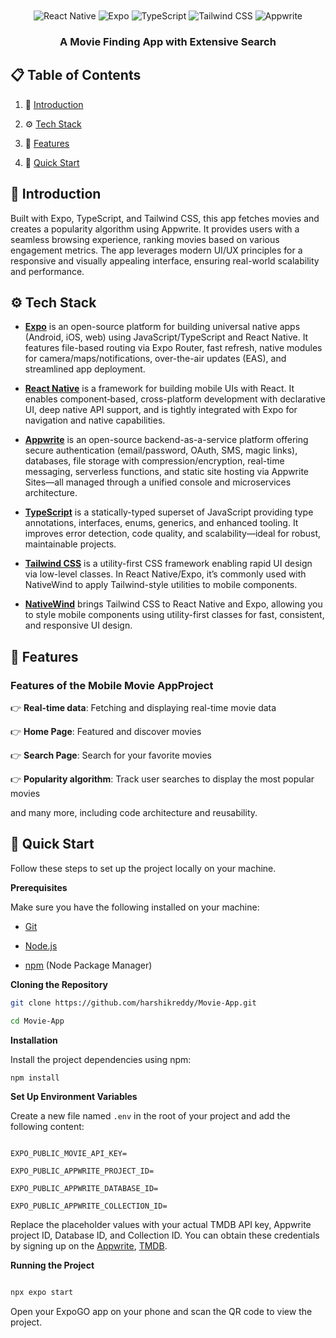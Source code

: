 <div align="center">
  <br />
  
  <br />

  <div>
    <img src="https://img.shields.io/badge/-React_Native-black?style=for-the-badge&logoColor=white&logo=react&color=61DAFB" alt="React Native" />
    <img src="https://img.shields.io/badge/-Expo-black?style=for-the-badge&logoColor=white&logo=expo&color=000020" alt="Expo" />
    <img src="https://img.shields.io/badge/-TypeScript-black?style=for-the-badge&logoColor=white&logo=typescript&color=3178C6" alt="TypeScript" />
    <img src="https://img.shields.io/badge/-Tailwind_CSS-black?style=for-the-badge&logoColor=white&logo=tailwindcss&color=06B6D4" alt="Tailwind CSS" />
    <img src="https://img.shields.io/badge/-Appwrite-black?style=for-the-badge&logoColor=white&logo=appwrite&color=F02E65" alt="Appwrite" />
  </div>

  <h3 align="center">A Movie Finding App with Extensive Search</h3>


</div>

## 📋 <a name="table">Table of Contents</a>

1. 🤖 [Introduction](#introduction)

2. ⚙️ [Tech Stack](#tech-stack)

3. 🔋 [Features](#features)

4. 🤸 [Quick Start](#quick-start)

## <a name="introduction">🤖 Introduction</a>

Built with Expo, TypeScript, and Tailwind CSS, this app fetches movies and creates a popularity algorithm using Appwrite. It provides users with a seamless browsing experience, ranking movies based on various engagement metrics. The app leverages modern UI/UX principles for a responsive and visually appealing interface, ensuring real-world scalability and performance.

## <a name="tech-stack">⚙️ Tech Stack</a>

- **[Expo](https://expo.dev/)** is an open-source platform for building universal native apps (Android, iOS, web) using JavaScript/TypeScript and React Native. It features file-based routing via Expo Router, fast refresh, native modules for camera/maps/notifications, over-the-air updates (EAS), and streamlined app deployment.

- **[React Native](https://reactnative.dev/)** is a framework for building mobile UIs with React. It enables component‑based, cross-platform development with declarative UI, deep native API support, and is tightly integrated with Expo for navigation and native capabilities.

- **[Appwrite](https://jsm.dev/rn25-appwrite)** is an open-source backend-as-a-service platform offering secure authentication (email/password, OAuth, SMS, magic links), databases, file storage with compression/encryption, real-time messaging, serverless functions, and static site hosting via Appwrite Sites—all managed through a unified console and microservices architecture.

- **[TypeScript](https://www.typescriptlang.org/)** is a statically-typed superset of JavaScript providing type annotations, interfaces, enums, generics, and enhanced tooling. It improves error detection, code quality, and scalability—ideal for robust, maintainable projects.

- **[Tailwind CSS](https://tailwindcss.com/)** is a utility-first CSS framework enabling rapid UI design via low-level classes. In React Native/Expo, it’s commonly used with NativeWind to apply Tailwind-style utilities to mobile components.

- **[NativeWind](https://www.nativewind.dev/)** brings Tailwind CSS to React Native and Expo, allowing you to style mobile components using utility-first classes for fast, consistent, and responsive UI design.

## <a name="features">🔋 Features</a>

### Features of the Mobile Movie AppProject

👉 **Real-time data**: Fetching and displaying real-time movie data

👉 **Home Page**: Featured and discover movies

👉 **Search Page**: Search for your favorite movies

👉 **Popularity algorithm**: Track user searches to display the most popular movies

and many more, including code architecture and reusability.

## <a name="quick-start">🤸 Quick Start</a>

Follow these steps to set up the project locally on your machine.

**Prerequisites**

Make sure you have the following installed on your machine:

- [Git](https://git-scm.com/)

- [Node.js](https://nodejs.org/en)

- [npm](https://www.npmjs.com/) (Node Package Manager)

**Cloning the Repository**

```bash
git clone https://github.com/harshikreddy/Movie-App.git

cd Movie-App
```

**Installation**

Install the project dependencies using npm:

```bash
npm install
```

**Set Up Environment Variables**

Create a new file named `.env` in the root of your project and add the following content:

```env

EXPO_PUBLIC_MOVIE_API_KEY=

EXPO_PUBLIC_APPWRITE_PROJECT_ID=

EXPO_PUBLIC_APPWRITE_DATABASE_ID=

EXPO_PUBLIC_APPWRITE_COLLECTION_ID=
```

Replace the placeholder values with your actual TMDB API key, Appwrite project ID, Database ID, and Collection ID. You can obtain these credentials by signing up on the [Appwrite](https://jsm.dev/rn25-appwrite), [TMDB](https://www.themoviedb.org/login).

**Running the Project**

```bash

npx expo start

```

Open your ExpoGO app on your phone and scan the QR code to view the project.

